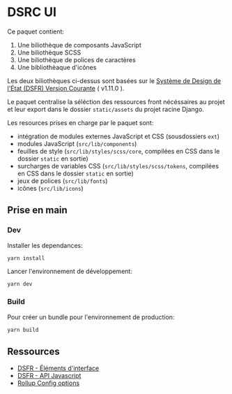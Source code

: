 # DSRC UI

Ce paquet contient:

1. Une biliothèque de composants JavaScript
1. Une biliothèque SCSS
1. Une biliothèque de polices de caractères
1. Une bibliothèaque d'icônes

Les deux biliothèques ci-dessus sont basées sur le [Système de Design de l'État (DSFR) Version Courante](https://www.systeme-de-design.gouv.fr/a-propos/versions/version-courante/) ( v1.11.0 ).

Le paquet centralise la séléction des ressources front nécéssaires au projet et leur export dans le dossier `static/assets` du projet racine Django.

Les resources prises en charge par le paquet sont:

- intégration de modules externes JavaScript et CSS (sousdossiers `ext`)
- modules JavaScript (`src/lib/components`)
- feuilles de style (`src/lib/styles/scss/core`, compilées en CSS dans le dossier `static` en sortie)
- surcharges de variables CSS (`src/lib/styles/scss/tokens`, compilées en CSS dans le dossier `static` en sortie)
- jeux de polices (`src/lib/fonts`)
- icônes (`src/lib/icons`)

## Prise en main

### Dev

Installer les dependances:

```shell
yarn install
```

Lancer l'environnement de développement:

```bash
yarn dev
```

### Build

Pour créer un bundle pour l'environnement de production:

```bash
yarn build
```

## Ressources

- [DSFR - Éléments d'interface](https://www.systeme-de-design.gouv.fr/elements-d-interface)
- [DSFR - API Javascript](https://www.systeme-de-design.gouv.fr/utilisation-et-organisation/developpeurs/api-javascript)
- [Rollup Config options](https://rollupjs.org/configuration-options/)
